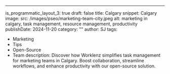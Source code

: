 ---
is_programmatic_layout_3: true
draft: false
title: Calgary
snippet: Calgary
image:
  src: /images/pseo/marketing-team-city.jpeg
  alt: marketing in calgary, task management, resource management, productivity
publishDate: 2024-11-20
category: ""
author: SJ
tags:
  - Marketing
  - Tips
  - Open-Source
  - Team
description: Discover how Worklenz simplifies task management for marketing teams in Calgary. Boost collaboration, streamline workflows, and enhance productivity with our open-source solution.